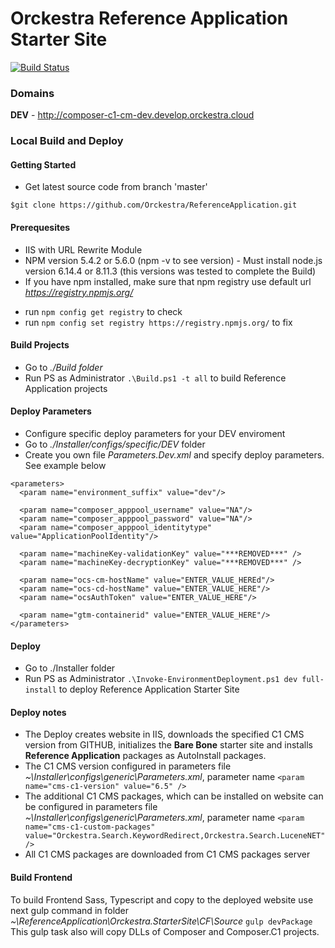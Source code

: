 # Orckestra Reference Application Starter Site

[![Build Status](https://orckestra001.visualstudio.com/OrckestraCommerce/_apis/build/status/Product%20extension%20-%20RefApp?branchName=master)](https://orckestra001.visualstudio.com/OrckestraCommerce/_build/latest?definitionId=68&branchName=master)

### Domains
**DEV** - http://composer-c1-cm-dev.develop.orckestra.cloud


### Local Build and Deploy

#### Getting Started
* Get latest source code from branch 'master'

`$git clone https://github.com/Orckestra/ReferenceApplication.git`

#### Prerequesites
* IIS with URL Rewrite Module
* NPM version 5.4.2 or 5.6.0 (npm -v to see version) - Must install node.js version 6.14.4 or 8.11.3 (this versions was tested to complete the Build)
* If you have npm installed, make sure that npm registry use default url *https://registry.npmjs.org/*
- run `npm config get registry` to check
- run `npm config set registry https://registry.npmjs.org/` to fix 

#### Build Projects
* Go to *./Build folder*
* Run PS as Administrator `.\Build.ps1 -t all` to build Reference Application projects

#### Deploy Parameters
* Configure specific deploy parameters for your DEV enviroment
* Go to *./Installer/configs/specific/DEV* folder
* Create you own file *Parameters.Dev.xml*  and specify deploy parameters. See example below

```<?xml version="1.0" encoding="utf-8"?>
<parameters>
  <param name="environment_suffix" value="dev"/>
 
  <param name="composer_apppool_username" value="NA"/>
  <param name="composer_apppool_password" value="NA"/>
  <param name="composer_apppool_identitytype" value="ApplicationPoolIdentity"/>
  
  <param name="machineKey-validationKey" value="***REMOVED***" />
  <param name="machineKey-decryptionKey" value="***REMOVED***" />
  
  <param name="ocs-cm-hostName" value="ENTER_VALUE_HEREd"/>
  <param name="ocs-cd-hostName" value="ENTER_VALUE_HERE"/>
  <param name="ocsAuthToken" value="ENTER_VALUE_HERE"/>
	
  <param name="gtm-containerid" value="ENTER_VALUE_HERE"/>
</parameters>
```

#### Deploy 
* Go to ./Installer folder
* Run PS as Administrator `.\Invoke-EnvironmentDeployment.ps1 dev full-install` to deploy Reference Application Starter Site


#### Deploy notes
 * The Deploy creates website in IIS, downloads the specified C1 CMS version from GITHUB, initializes the **Bare Bone** starter site and installs **Reference Application** packages as AutoInstall packages.
 * The C1 CMS version configured in parameters file *~\Installer\configs\generic\Parameters.xml*, parameter name `<param name="cms-c1-version" value="6.5" />` 
 * The additional C1 CMS packages, which can be installed on website can be configured in parameters file *~\Installer\configs\generic\Parameters.xml*, parameter name `<param name="cms-c1-custom-packages" value="Orckestra.Search.KeywordRedirect,Orckestra.Search.LuceneNET" />`
 * All C1 CMS packages are downloaded from C1 CMS packages server
 
 #### Build Frontend
 To build Frontend Sass, Typescript and copy to the deployed website use next gulp command in folder *~\ReferenceApplication\Orckestra.StarterSite\CF\Source*
 `gulp devPackage`
 This gulp task also will copy DLLs of Composer and Composer.C1 projects.

